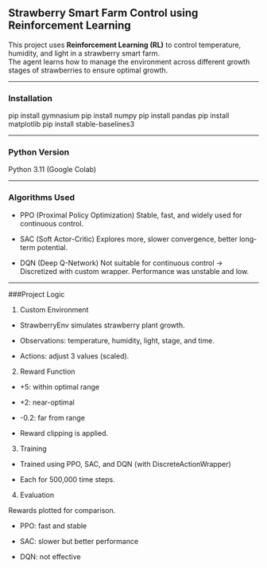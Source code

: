 ## Strawberry Smart Farm Control using Reinforcement Learning

This project uses **Reinforcement Learning (RL)** to control temperature, humidity, and light in a strawberry smart farm.  
The agent learns how to manage the environment across different growth stages of strawberries to ensure optimal growth.

---

### Installation

pip install gymnasium
pip install numpy
pip install pandas
pip install matplotlib
pip install stable-baselines3

---
### Python Version
Python 3.11 (Google Colab)

___
### Algorithms Used
- PPO (Proximal Policy Optimization)
Stable, fast, and widely used for continuous control.

- SAC (Soft Actor-Critic)
Explores more, slower convergence, better long-term potential.

- DQN (Deep Q-Network)
Not suitable for continuous control → Discretized with custom wrapper.
Performance was unstable and low.

___
###Project Logic
1. Custom Environment

- StrawberryEnv simulates strawberry plant growth.

- Observations: temperature, humidity, light, stage, and time.

- Actions: adjust 3 values (scaled).

2. Reward Function

- +5: within optimal range

- +2: near-optimal

- -0.2: far from range

- Reward clipping is applied.

3. Training

- Trained using PPO, SAC, and DQN (with DiscreteActionWrapper)

- Each for 500,000 time steps.

4. Evaluation

Rewards plotted for comparison.

- PPO: fast and stable

- SAC: slower but better performance

- DQN: not effective

